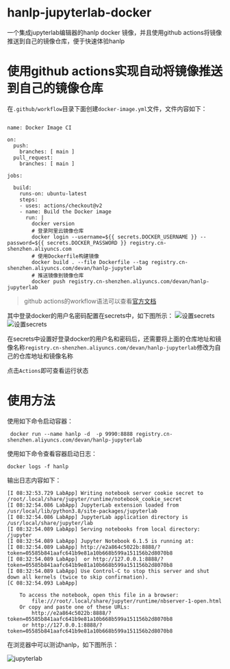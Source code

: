 # hanlp-jupyterlab-docker
一个集成jupyterlab编辑器的hanlp docker 镜像，并且使用github actions将镜像推送到自己的镜像仓库，便于快速体验hanlp
# 使用github actions实现自动将镜像推送到自己的镜像仓库

在`.github/workflow`目录下面创建`docker-image.yml`文件，文件内容如下：
```
  
name: Docker Image CI

on:
  push:
    branches: [ main ]
  pull_request:
    branches: [ main ]

jobs:

  build:
    runs-on: ubuntu-latest
    steps:
    - uses: actions/checkout@v2
    - name: Build the Docker image
      run: | 
        docker version
        # 登录阿里云镜像仓库
        docker login --username=${{ secrets.DOCKER_USERNAME }} --password=${{ secrets.DOCKER_PASSWORD }} registry.cn-shenzhen.aliyuncs.com
        # 使用Dockerfile构建镜像
        docker build . --file Dockerfile --tag registry.cn-shenzhen.aliyuncs.com/devan/hanlp-jupyterlab
        # 推送镜像到镜像仓库
        docker push registry.cn-shenzhen.aliyuncs.com/devan/hanlp-jupyterlab
```
> github actions的workflow语法可以查看[官方文档](https://docs.github.com/cn/free-pro-team@latest/actions/reference/workflow-syntax-for-github-actions)


其中登录docker的用户名密码配置在secrets中，如下图所示：
![设置secrets](./images/set-secrets-1.png)
![设置secrets](./images/set-secrets-2.png)

在secrets中设置好登录docker的用户名和密码后，还需要将上面的仓库地址和镜像名称`registry.cn-shenzhen.aliyuncs.com/devan/hanlp-jupyterlab`修改为自己的仓库地址和镜像名称

点击`Actions`即可查看运行状态

# 使用方法
使用如下命令启动容器：
```
 docker run --name hanlp -d  -p 9990:8888 registry.cn-shenzhen.aliyuncs.com/devan/hanlp-jupyterlab
```
使用如下命令查看容器启动日志：
```
docker logs -f hanlp
```
输出日志内容如下：
```
[I 08:32:53.729 LabApp] Writing notebook server cookie secret to /root/.local/share/jupyter/runtime/notebook_cookie_secret
[I 08:32:54.086 LabApp] JupyterLab extension loaded from /usr/local/lib/python3.8/site-packages/jupyterlab
[I 08:32:54.086 LabApp] JupyterLab application directory is /usr/local/share/jupyter/lab
[I 08:32:54.089 LabApp] Serving notebooks from local directory: /jupyter
[I 08:32:54.089 LabApp] Jupyter Notebook 6.1.5 is running at:
[I 08:32:54.089 LabApp] http://e2a864c5022b:8888/?token=05585b841aafc641b9e81a10b668b599a151156b2d8070b8
[I 08:32:54.089 LabApp]  or http://127.0.0.1:8888/?token=05585b841aafc641b9e81a10b668b599a151156b2d8070b8
[I 08:32:54.089 LabApp] Use Control-C to stop this server and shut down all kernels (twice to skip confirmation).
[C 08:32:54.093 LabApp] 
    
    To access the notebook, open this file in a browser:
        file:///root/.local/share/jupyter/runtime/nbserver-1-open.html
    Or copy and paste one of these URLs:
        http://e2a864c5022b:8888/?token=05585b841aafc641b9e81a10b668b599a151156b2d8070b8
     or http://127.0.0.1:8888/?token=05585b841aafc641b9e81a10b668b599a151156b2d8070b8

```
在浏览器中可以测试hanlp，如下图所示：

![jupyterlab](./images/jupyter-screenshot.png)







